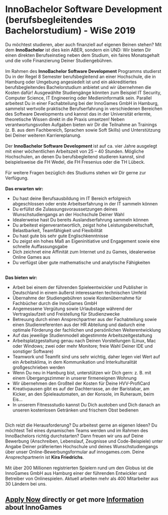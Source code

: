 <h1>InnoBachelor Software Development (berufsbegleitendes Bachelorstudium) - WiSe 2019</h1>
<p>Du m&ouml;chtest studieren, aber auch finanziell auf eigenen Beinen stehen? Mit dem <strong>InnoBachelor</strong> ist dies kein ABER, sondern ein UND: Wir bieten Dir einen direkten Berufseinstieg neben dem Studium, ein faires Monatsgehalt und die volle Finanzierung Deiner Studiengeb&uuml;hren.<br /><br />Im Rahmen des&nbsp;<strong>InnoBachelor Software Development</strong> Programms studierst Du in der Regel 8 Semester berufsbegleitend an einer&nbsp;Hochschule, die in Hamburg oder Umgebung angesiedelt ist und ein akkreditiertes berufsbegleitendes Bachelorstudium anbietet und wir &uuml;bernehmen die Kosten daf&uuml;r! Ausgew&auml;hlte Studieng&auml;nge k&ouml;nnten zum Beispiel IT Security, Computer Science, IT Engineering oder Medieninformatik sein. Parallel arbeitest Du in einer Fachabteilung bei der InnoGames GmbH in Hamburg, sammelst wertvolle praktische Berufserfahrung in verschiedenen Bereichen des Software Developments und kannst das in der Universit&auml;t erlernte, theoretische Wissen direkt in die Praxis umsetzen! Neben verantwortungsvollen Aufgaben bieten wir Dir die Teilnahme an Trainings (z. B. aus dem Fachbereich, Sprachen sowie Soft Skills) und Unterst&uuml;tzung bei Deiner weiteren Karriereplanung.<br /><br />Der&nbsp;<strong>InnoBachelor Software Development&nbsp;</strong>ist auf ca. vier Jahre ausgelegt mit einer w&ouml;chentlichen Arbeitszeit von 25 &ndash; 40 Stunden. M&ouml;gliche Hochschulen, an denen Du berufsbegleitend studieren kannst, sind beispielsweise die FH Wedel, die FH Fresenius oder die TH L&uuml;beck.<br /><br />F&uuml;r weitere Fragen bez&uuml;glich des Studiums stehen wir Dir gerne zur Verf&uuml;gung.<br /><br /><strong>Das erwarten wir:</strong></p><ul><li>Du hast deine Berufsausbildung im IT Bereich erfolgreich abgeschlossen oder erste Arbeitserfahrung in der IT sammeln k&ouml;nnen</li><li>Du erf&uuml;llst die Zulassungsvoraussetzungen deines Wunschstudiengangs an der Hochschule Deiner Wahl</li><li>Idealerweise hast Du bereits Auslandserfahrung sammeln k&ouml;nnen</li><li>Du arbeitest eigenverantwortlich, zeigst hohe Leistungsbereitschaft, Belastbarkeit, Teamf&auml;higkeit und Flexibilit&auml;t</li><li>Du hast gute bis sehr gute Englischkenntnisse</li><li>Du zeigst ein hohes Ma&szlig; an Eigeninitiative und Engagement sowie eine schnelle Auffassungsgabe</li><li>Dich zeichnet eine Affinit&auml;t zum Internet und zu Games, idealerweise Online Games aus</li><li>Du verf&uuml;gst &uuml;ber gute mathematische und analytische F&auml;higkeiten</li></ul><p><strong><br />Das bieten wir:</strong></p><ul><li>Arbeit bei einem der f&uuml;hrenden Spieleentwickler und Publisher in Deutschland in einem &auml;u&szlig;erst interessanten technischen Umfeld</li><li>&Uuml;bernahme der Studiengeb&uuml;hren sowie Kosten&uuml;bernahme f&uuml;r Fachb&uuml;cher durch die InnoGames GmbH</li><li>Angemessene Verg&uuml;tung sowie Urlaubstage w&auml;hrend der Vertragslaufzeit und Freistellung f&uuml;r Studienzwecke</li><li>Betreuung durch einen Ansprechpartner aus der Fachabteilung sowie einen Studienreferenten aus der HR Abteilung und dadurch eine optimale F&ouml;rderung der fachlichen und pers&ouml;nlichen Weiterentwicklung</li><li>Auf das jeweilige Studienmodell abgestimmte Arbeitszeitgestaltung</li><li>Arbeitsplatzgestaltung genau nach Deinen Vorstellungen (Linux, Mac oder Windows; zwei oder mehr Monitore; freie Wahl Deiner IDE und sonstiger Software)</li><li>Teamwork und Teamfit sind uns sehr wichtig, daher legen viel Wert auf ein Arbeitsklima, in dem Kommunikation und Interkulturalit&auml;t gro&szlig;geschrieben werden</li><li>Wenn Du neu in Hamburg bist, unterst&uuml;tzen wir Dich gern: z. B. mit einem &Uuml;bergangszimmer in unserer firmeneignen Wohnung</li><li>Wir &uuml;bernehmen den Gro&szlig;teil der Kosten f&uuml;r Deine HVV-ProfiCard</li><li>Kreativpausen gibt es auf der Dachterrasse, an der Baristabar, am Kicker, an den Spieleautomaten, an der Konsole, im Ruheraum, beim Eis&hellip;</li><li>In unserem Fitnessstudio kannst Du Dich austoben und Dich danach an unseren kostenlosen Getr&auml;nken und frischem Obst bedienen</li></ul><p><br />Dich reizt die Herausforderung? Du arbeitest gerne an eigenen Ideen? Du m&ouml;chtest Teil eines dynamischen Teams werden und im Rahmen des InnoBachelors richtig durchstarten? Dann freuen wir uns auf Deine Bewerbung (Anschreiben, Lebenslauf, Zeugnisse und Code-Beispiele) unter Angabe Deiner pr&auml;ferierten Hochschule&nbsp;und deines Wunschstudiengangs &uuml;ber unser Online-Bewerbungsformular auf innogames.com. Deine Ansprechpartnerin ist&nbsp;<strong>Kira Friedrichs</strong>.&nbsp;<br /><br />Mit &uuml;ber 200 Millionen registrierten Spielern rund um den Globus ist die InnoGames GmbH aus Hamburg einer der f&uuml;hrenden Entwickler und Betreiber von Onlinespielen. Aktuell arbeiten mehr als 400 Mitarbeiter aus 30 L&auml;ndern bei uns.</p>

<h2><a href="https://jobs.jobvite.com/careers/innogames/job//ohW9afwg/apply?__jvst=Job+Board&__jvsd=github_jobs_repo">Apply Now</a> directly or get more <a href="https://www.innogames.com/career/detail/job/innobachelor-software-development-berufsbegleitendes-bachelorstudium-wise-2019/?s=github_jobs_repo">Information</a> about InnoGames</h2>